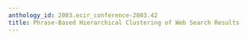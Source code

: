 ```yaml
---
anthology_id: 2003.ecir_conference-2003.42
title: Phrase-Based Hierarchical Clustering of Web Search Results
---
```

